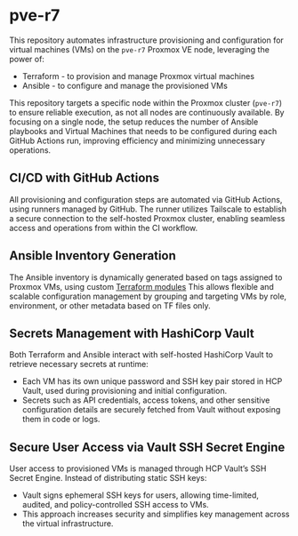 # pve-r7

This repository automates infrastructure provisioning and configuration for virtual machines (VMs)
on the `pve-r7` Proxmox VE node, leveraging the power of:

- Terraform - to provision and manage Proxmox virtual machines
- Ansible - to configure and manage the provisioned VMs

This repository targets a specific node within the Proxmox cluster (`pve-r7`) to ensure reliable execution,
as not all nodes are continuously available.
By focusing on a single node, the setup reduces the number of Ansible playbooks and Virtual Machines
that needs to be configured during each GitHub Actions run,
improving efficiency and minimizing unnecessary operations.

## CI/CD with GitHub Actions

All provisioning and configuration steps are automated via GitHub Actions,
using runners managed by GitHub.
The runner utilizes Tailscale to establish a secure connection to the self-hosted Proxmox cluster,
enabling seamless access and operations from within the CI workflow.

## Ansible Inventory Generation

The Ansible inventory is dynamically generated based on tags assigned to Proxmox VMs,
using custom [Terraform modules](https://github.com/StanislawHorna/Terraform)
This allows flexible and scalable configuration management by grouping and targeting VMs by role,
environment, or other metadata based on TF files only.

## Secrets Management with HashiCorp Vault

Both Terraform and Ansible interact with self-hosted HashiCorp Vault to retrieve necessary secrets at runtime:

- Each VM has its own unique password and SSH key pair stored in HCP Vault, used during provisioning and initial configuration.
- Secrets such as API credentials, access tokens, and other sensitive configuration details are securely fetched from Vault without exposing them in code or logs.

## Secure User Access via Vault SSH Secret Engine

User access to provisioned VMs is managed through HCP Vault’s SSH Secret Engine. Instead of distributing static SSH keys:

- Vault signs ephemeral SSH keys for users, allowing time-limited, audited, and policy-controlled SSH access to VMs.
- This approach increases security and simplifies key management across the virtual infrastructure.
